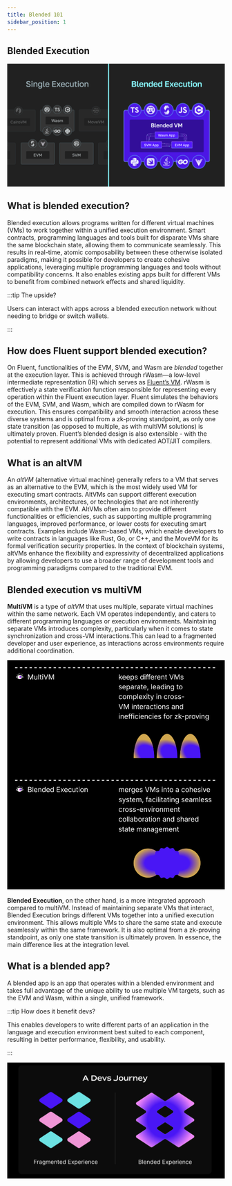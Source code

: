 ```yaml
---
title: Blended 101
sidebar_position: 1
---
```

Blended Execution
---

![Single versus Blended Execution](../../static/img/single-blended-exec.png)

## What is blended execution?

Blended execution allows programs written for different virtual machines (VMs) to work together within a unified execution environment. Smart contracts, programming languages and tools built for disparate VMs share the same blockchain state, allowing them to communicate seamlessly. This results in real-time, atomic composability between these otherwise isolated paradigms, making it possible for developers to create cohesive applications, leveraging multiple programming languages and tools without compatibility concerns. It also enables existing apps built for different VMs to benefit from combined network effects and shared liquidity.

:::tip The upside?

Users can interact with apps across a blended execution network without needing to bridge or switch wallets.

:::

## How does Fluent support blended execution?

On Fluent, functionalities of the EVM, SVM, and Wasm are _blended_ together at the execution layer. This is achieved through rWasm—a low-level intermediate representation (IR) which serves as [Fluent’s VM](fluent-overview.md#the-fluent-vm). rWasm is effectively a state verification function responsible for representing every operation within the Fluent execution layer. Fluent simulates the behaviors of the EVM, SVM, and Wasm, which are compiled down to rWasm for execution. This ensures compatibility and smooth interaction across these diverse systems and is optimal from a zk-proving standpoint, as only one state transition (as opposed to multiple, as with multiVM solutions) is ultimately proven. Fluent’s blended design is also extensible - with the potential to represent additional VMs with dedicated AOT/JIT compilers.

## What is an altVM

An _altVM_ (alternative virtual machine) generally refers to a VM that serves as an alternative to the EVM, which is the most widely used VM for executing smart contracts. AltVMs can support different execution environments, architectures, or technologies that are not inherently compatible with the EVM. AltVMs often aim to provide different functionalities or efficiencies, such as supporting multiple programming languages, improved performance, or lower costs for executing smart contracts. Examples include Wasm-based VMs, which enable developers to write contracts in languages like Rust, Go, or C++, and the MoveVM for its formal verification security properties. In the context of blockchain systems, altVMs enhance the flexibility and expressivity of decentralized applications by allowing developers to use a broader range of development tools and programming paradigms compared to the traditional EVM.

## Blended execution vs multiVM

**MultiVM** is a type of _altVM_ that uses multiple, separate virtual machines within the same network. Each VM operates independently, and caters to different programming languages or execution environments. Maintaining separate VMs introduces complexity, particularly when it comes to state synchronization and cross-VM interactions.This can lead to a fragmented developer and user experience, as interactions across environments require additional coordination.

![Multi-VM versus Blended VM](../../static/img/multivm-vs-blendedvm.png)

**Blended Execution**, on the other hand, is a more integrated approach compared to multiVM. Instead of maintaining separate VMs that interact, Blended Execution brings different VMs together into a unified execution environment. This allows multiple VMs to share the same state and execute seamlessly within the same framework. It is also optimal from a zk-proving standpoint, as only one state transition is ultimately proven. In essence, the main difference lies at the integration level.

## What is a blended app?

A blended app is an app that operates within a blended environment and takes full advantage of the unique ability to use multiple VM targets, such as the EVM and Wasm, within a single, unified framework.

:::tip How does it benefit devs?

This enables developers to write different parts of an application in the language and execution environment best suited to each component, resulting in better performance, flexibility, and usability.

:::

![What is a blended app](../../static/img/blended-app.png)